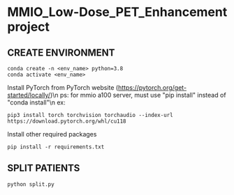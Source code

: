 # MMIO_Low-Dose_PET_Enhancement project

## CREATE ENVIRONMENT
```
conda create -n <env_name> python=3.8
conda activate <env_name>
```
Install PyTorch from PyTorch website (https://pytorch.org/get-started/locally/)\n
ps: for mmio a100 server, must use "pip install" instead of "conda install"\n
ex:
```
pip3 install torch torchvision torchaudio --index-url https://download.pytorch.org/whl/cu118
```
Install other required packages
```
pip install -r requirements.txt
```

## SPLIT PATIENTS
`python split.py`
